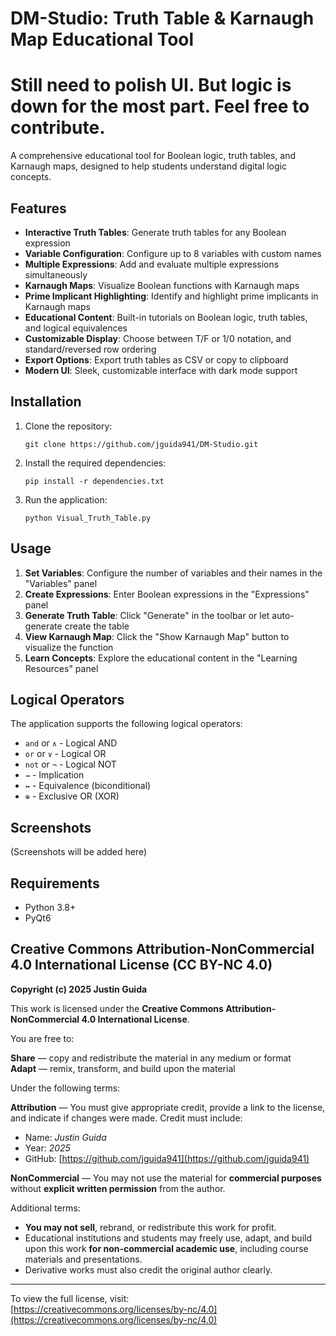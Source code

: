 # DM-Studio: Truth Table & Karnaugh Map Educational Tool
# Still need to polish UI. But logic is down for the most part. Feel free to contribute.  

A comprehensive educational tool for Boolean logic, truth tables, and Karnaugh maps, designed to help students understand digital logic concepts.

## Features

- **Interactive Truth Tables**: Generate truth tables for any Boolean expression
- **Variable Configuration**: Configure up to 8 variables with custom names
- **Multiple Expressions**: Add and evaluate multiple expressions simultaneously
- **Karnaugh Maps**: Visualize Boolean functions with Karnaugh maps
- **Prime Implicant Highlighting**: Identify and highlight prime implicants in Karnaugh maps
- **Educational Content**: Built-in tutorials on Boolean logic, truth tables, and logical equivalences
- **Customizable Display**: Choose between T/F or 1/0 notation, and standard/reversed row ordering
- **Export Options**: Export truth tables as CSV or copy to clipboard
- **Modern UI**: Sleek, customizable interface with dark mode support

## Installation

1. Clone the repository:
   ```
   git clone https://github.com/jguida941/DM-Studio.git
   ```

2. Install the required dependencies:
   ```
   pip install -r dependencies.txt
   ```

3. Run the application:
   ```
   python Visual_Truth_Table.py
   ```

## Usage

1. **Set Variables**: Configure the number of variables and their names in the "Variables" panel
2. **Create Expressions**: Enter Boolean expressions in the "Expressions" panel
3. **Generate Truth Table**: Click "Generate" in the toolbar or let auto-generate create the table
4. **View Karnaugh Map**: Click the "Show Karnaugh Map" button to visualize the function
5. **Learn Concepts**: Explore the educational content in the "Learning Resources" panel

## Logical Operators

The application supports the following logical operators:

- `and` or `∧` - Logical AND
- `or` or `∨` - Logical OR
- `not` or `¬` - Logical NOT
- `→` - Implication
- `↔` - Equivalence (biconditional)
- `⊕` - Exclusive OR (XOR)

## Screenshots

(Screenshots will be added here)

## Requirements

- Python 3.8+
- PyQt6

## Creative Commons Attribution-NonCommercial 4.0 International License (CC BY-NC 4.0)

**Copyright (c) 2025 Justin Guida**

This work is licensed under the **Creative Commons Attribution-NonCommercial 4.0 International License**.

You are free to:

**Share** — copy and redistribute the material in any medium or format  
**Adapt** — remix, transform, and build upon the material  

Under the following terms:

 **Attribution** — You must give appropriate credit, provide a link to the license, and indicate if changes were made. Credit must include:
- Name: *Justin Guida*
- Year: *2025*
- GitHub: [https://github.com/jguida941](https://github.com/jguida941)

 **NonCommercial** — You may not use the material for **commercial purposes** without **explicit written permission** from the author.

Additional terms:

- **You may not sell**, rebrand, or redistribute this work for profit.  
- Educational institutions and students may freely use, adapt, and build upon this work **for non-commercial academic use**, including course materials and presentations.
- Derivative works must also credit the original author clearly.

---

To view the full license, visit:  
[https://creativecommons.org/licenses/by-nc/4.0](https://creativecommons.org/licenses/by-nc/4.0)
